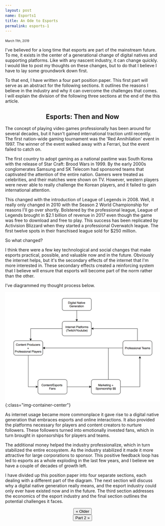 ```yaml
---
layout: post
name: Esports1
title: An Ode to Esports
permalink: esports-1
---
```


<span style="font-size: 10px">March 11th, 2019</span>

I've believed for a long time that esports are part of the mainstream future. To me, it exists in the center of a generational change of digital natives and supporting platforms. Like with any nascent industry, it can change quickly. I would like to post my thoughts on these changes, but to do that I believe I have to lay some groundwork down first. 

To that end, I have written a four part position paper. This first part will serve as an abstract for the following sections. It outlines the reasons I believe in the industry and why it can overcome the challenges that comes. I will explain the division of the following three sections at the end of the this article. 

<h2 align="center">Esports: Then and Now</h2>

The concept of playing video games professionally has been around for several decades, but it hasn't gained international traction until recently. The first nation-wide gaming tournament was the 'Red Annihilation' event in 1997. The winner of the event walked away with a Ferrari, but the event failed to catch on.


The first country to adopt gaming as a national pastime was South Korea with the release of Star Craft: Brood Wars in 1999. By the early 2000s conglomerates Samsung and SK Telecom had sponsored teams that captivated the attention of the entire nation. Gamers were treated as celebrities, and their matches were shown on TV. However, western players were never able to really challenge the Korean players, and it failed to gain international attention.


This changed with the introduction of League of Legends in 2008. Well, it really only changed in 2010 with the Season 2 World Championship for reasons I'll go over shortly. Bolstered by the professional league, League of Legends brought in $2.1 billion of revenue in 2017 even though the game was free to download and free to play. This success has been replicated by Activision Blizzard when they started a professional Overwatch league. The first twelve spots in their franchised league sold for $250 million. 


So what changed?


I think there were a few key technological and social changes that make esports practical, possible, and valuable now and in the future. Obviously the internet helps, but it's the secondary effects of the internet that I'm more interested in. These secondary effects created a reinforcing system that I believe will ensure that esports will become part of the norm rather than the other. 


I’ve diagrammed my thought process below.

![](/pictures/e_diagram.png){:class="img-container-center"}

As internet usage became more commonplace it gave rise to a digital native generation that embraces esports and online interactions. It also provided the platforms necessary for players and content creators to nurture followers. These followers turned into emotionally invested fans, which in turn brought in sponsorships for players and teams. 


The additional money helped the industry professionalize, which in turn stabilized the entire ecosystem. As the industry stabilized it made it more attractive for large corporations to sponsor. This positive feedback loop has led to esports as a whole exploding in the last few years, and I believe we have a couple of decades of growth left.


I have divided up this position paper into four separate sections, each dealing with a different part of the diagram. The next section will discuss why a digital native generation really means, and the esport industry could only ever have existed now and in the future. The third section addresses the economics of the esport industry and the final section outlines the potential challenges it faces.

<center><a href="/bp3"><button class="btn-no-outline">&laquo; Older</button></a><div class="divider"></div>
	<a href="/esports-2"><button class="btn-no-outline">Part 2 &raquo;</button></a>
</center> 